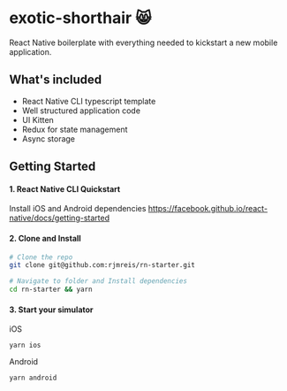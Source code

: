 # exotic-shorthair :smile_cat:
React Native boilerplate with everything needed to kickstart a new mobile application.

## What's included

- React Native CLI typescript template
- Well structured application code
- UI Kitten
- Redux for state management
- Async storage

## Getting Started

#### 1. React Native CLI Quickstart
Install iOS and Android dependencies
https://facebook.github.io/react-native/docs/getting-started

#### 2. Clone and Install

```bash
# Clone the repo
git clone git@github.com:rjmreis/rn-starter.git

# Navigate to folder and Install dependencies
cd rn-starter && yarn
```

#### 3. Start your simulator

iOS
```
yarn ios
```

Android
```
yarn android
```
